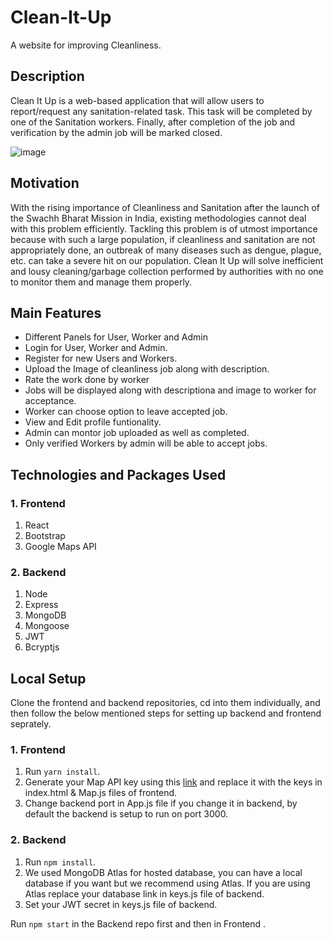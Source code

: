 # Clean-It-Up
A website for improving Cleanliness.

## Description
Clean It Up is a web-based application that will allow users to report/request any sanitation-related task. This task will be completed by one of the Sanitation workers. Finally, after completion of the job and verification by the admin job will be marked closed.

![image](https://user-images.githubusercontent.com/56028103/143193023-8ef07ef2-aa40-4670-b2e4-683ae4e56aa1.png)

## Motivation
With the rising importance of Cleanliness and Sanitation after the launch of the Swachh Bharat Mission in India, existing methodologies cannot deal with this problem efficiently.
Tackling this problem is of utmost importance because with such a large population, if cleanliness and sanitation are not appropriately done, an outbreak of many diseases such as dengue, plague, etc. can take a severe hit on our population. Clean It Up will solve inefficient and lousy cleaning/garbage collection performed by authorities with no one to monitor them and manage them properly.

## Main Features
- Different Panels for User, Worker and Admin
- Login for User, Worker and Admin.
- Register for new Users and Workers.
- Upload the Image of cleanliness job along with description.
- Rate the work done by worker
- Jobs will be displayed along with descriptiona and image to worker for acceptance.
- Worker can choose option to leave accepted job.
- View and Edit profile funtionality.
- Admin can montor job uploaded as well as completed.
- Only verified Workers by admin will be able to accept jobs.

## Technologies and Packages Used

### 1. Frontend

1. React
2. Bootstrap
3. Google Maps API

### 2. Backend

1. Node
2. Express
3. MongoDB
4. Mongoose
5. JWT
6. Bcryptjs

## Local Setup

Clone the frontend and backend repositories, cd into them individually, and then follow the below mentioned steps for setting up backend and frontend seprately.

### 1. Frontend

1. Run `yarn install`.
2. Generate your Map API key using this [link](https://console.cloud.google.com/google/maps-apis/overview?pli=1) and replace it with the keys in index.html & Map.js files of frontend.
3. Change backend port in App.js file if you change it in backend, by default the backend is setup to run on port 3000.

### 2. Backend

1. Run `npm install`.
2. We used MongoDB Atlas for hosted database, you can have a local database if you want but we recommend using Atlas. If you are using Atlas replace your database link in keys.js file of backend.
3. Set your JWT secret in keys.js file of backend.

Run `npm start` in the Backend repo first and then in Frontend .

